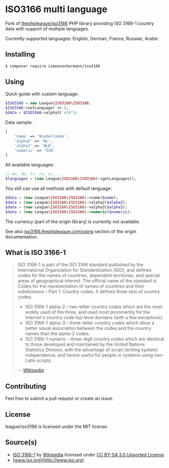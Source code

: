 # ISO3166 multi language

Fork of [thephpleague/iso3166](https://github.com/thephpleague/iso3166) PHP library providing ISO 3166-1 country data with support of multiple languages.

Currently supported languages: English, German, France, Russian, Arabic

## Installing

``` sh
$ composer require simeonackermann/iso3166
```

## Using

Quick guide with custom language:

``` php
$ISO3166 = new League\ISO3166\ISO3166;
$ISO3166->setLanguage('de');
$data = $ISO3166->alpha3('nld');
```

Data sample:

``` php
[
    'name' => 'Niederlande',
    'alpha2' => 'NL',
    'alpha3' => 'NLD',
    'numeric' => '528'
]
```

All available languages:
```php
// en, de, fr, ru, ar, ...
$languages = (new League\ISO3166\ISO3166)->getLanguages();

```

You still can use all methods with default language:

``` php
$data = (new League\ISO3166\ISO3166)->name($name);
$data = (new League\ISO3166\ISO3166)->alpha2($alpha2);
$data = (new League\ISO3166\ISO3166)->alpha3($alpha3);
$data = (new League\ISO3166\ISO3166)->numeric($numeric);
```

The currency (part of the origin library) is currently not available.

See also [iso3166.thephpleague.com/using](https://iso3166.thephpleague.com/using) section of the origin documentation.

## What is ISO 3166-1

> ISO 3166-1 is part of the ISO 3166 standard published by the International Organization for Standardization (ISO), and defines codes for the names of countries, dependent territories, and special areas of geographical interest. The official name of the standard is Codes for the representation of names of countries and their subdivisions – Part 1: Country codes. It defines three sets of country codes:
> * ISO 3166-1 alpha-2 – two-letter country codes which are the most widely used of the three, and used most prominently for the Internet's country code top-level domains (with a few exceptions).
> * ISO 3166-1 alpha-3 – three-letter country codes which allow a better visual association between the codes and the country names than the alpha-2 codes.
> * ISO 3166-1 numeric – three-digit country codes which are identical to those developed and maintained by the United Nations Statistics Division, with the advantage of script (writing system) independence, and hence useful for people or systems using non-Latin scripts.
>
> *-- [Wikipedia](http://en.wikipedia.org/wiki/ISO_3166-1)*

## Contributing

Feel free to submit a pull request or create an issue.

## License

league/iso3166 is licensed under the MIT license.

## Source(s)

* [ISO 3166-1](http://en.wikipedia.org/wiki/ISO_3166-1) by [Wikipedia](http://www.wikipedia.org) licensed under [CC BY-SA 3.0 Unported License](http://en.wikipedia.org/wiki/Wikipedia:Text_of_Creative_Commons_Attribution-ShareAlike_3.0_Unported_License)
* [www.iso.org](http://www.iso.org)
